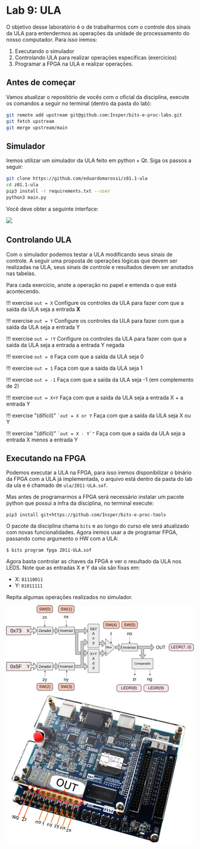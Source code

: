 # Lab 9: ULA 

O objetivo desse laboratório é o de trabalharmos com o controle dos sinais da ULA para entendermos as operações da unidade de processamento do nosso computador. Para isso iremos:

1. Executando o simulador
1. Controlando ULA para realizar operações específicas (exercícios)
1. Programar a FPGA na ULA e realizar operações.

## Antes de começar

Vamos atualizar o repositório de vocês com o oficial da disciplina, execute os comandos a seguir no terminal (dentro da pasta do lab):

```bash
git remote add upstream git@github.com:Insper/bits-e-proc-labs.git
git fetch upstream
git merge upstream/main
```

## Simulador

Iremos utilizar um simulador da ULA feito em python + Qt. Siga os passos a seguir:

```sh
git clone https://github.com/eduardomarossi/z01.1-ula
cd z01.1-ula
pip3 install -r requirements.txt --user
python3 main.py
```

Você deve obter a seguinte interface:

![](https://raw.githubusercontent.com/eduardomarossi/z01.1-ula/master/image.png)

## Controlando ULA

Com o simulador podemos testar a ULA modificando seus sinais de controle. A seguir uma proposta de operações lógicas que devem ser realizadas na ULA, seus sinais de controle e resultados devem ser anotados nas tabelas.

Para cada exercício, anote a operação no papel e entenda o que está acontecendo.

!!! exercise
    ```
    out = X
    ```
    Configure os controles da ULA para fazer com que a saída da ULA seja a entrada **X**
    
!!! exercise 
    ```
    out = Y
    ```
    Configure os controles da ULA para fazer com que a saída da ULA seja a entrada Y

!!! exercise 
    ```
    out = !Y
    ```
    Configure os controles da ULA para fazer com que a saída da ULA seja a entrada a entrada Y negada

!!! exercise 
    ```
    out = 0
    ```
    Faça com que a saída da ULA seja 0

!!! exercise 
    ```
    out = 1
    ```
    Faça com que a saída da ULA seja 1

!!! exercise 
    ```
    out = -1
    ```
    Faça com que a saída da ULA seja -1 (em complemento de 2)

!!! exercise 
    ```
    out = X+Y
    ```
    Faça com que a saída da ULA seja a entrada X + a entrada Y

!!! exercise "(difícil)"
    ```
    `out = X or Y
    ```
    Faça com que a saída da ULA seja X ou Y

!!! exercise "(difícil)"
    ```
    `out = X - Y`"
    ```
    Faça com que a saída da ULA seja a entrada X menos a entrada Y

## Executando na FPGA

Podemos executar a ULA na FPGA, para isso iremos disponibilizar o binário da FPGA com a ULA já implementada, o arquivo está dentro da pasta do lab da ula e é chamado de `ula/Z011-ULA.sof`. 

Mas antes de programarmos a FPGA será necessário instalar um pacote python que possui a infra da disciplina, no terminal execute:

```
pip3 install git+https://github.com/Insper/bits-e-proc-tools
```

O pacote da disciplina chama `bits` e ao longo do curso ele será atualizado com novas funcionalidades. Agora iremos usar a de programar FPGA, passando como argumento o HW com a ULA:

```
$ bits program fpga Z011-ULA.sof
```

Agora basta controlar as chaves da FPGA e ver o resultado da ULA nos LEDS. Note que as entradas X e Y da ula são fixas em:

- X: `01110011`
- Y: `01011111`

Repita algumas operações realizados no simulador.

![](figs/D-ULA/D-ula-fpga-1.png)
![](figs/D-ULA/D-ula-fpga-2.png)
